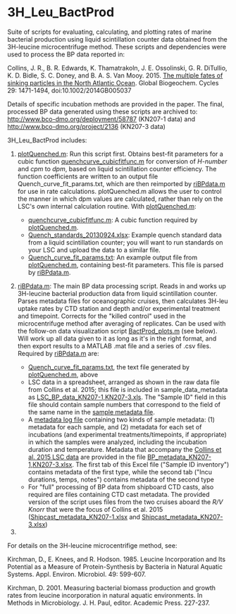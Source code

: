 # 3H_Leu_BactProd
Suite of scripts for evaluating, calculating, and plotting rates of marine bacterial production using liquid scintillation counter data obtained from the 3H-leucine microcentrifuge method. These scripts and dependencies were used to process the BP data reported in:

Collins, J. R., B. R. Edwards, K. Thamatrakoln, J. E. Ossolinski, G. R. DiTullio, K. D. Bidle, S. C. Doney, and B. A. S. Van Mooy. 2015. [The multiple fates of sinking particles in the North Atlantic Ocean](http://dx.doi.org/10.1002/2014GB005037). Global Biogeochem. Cycles 29: 1471-1494, doi:10.1002/2014GB005037

Details of specific incubation methods are provided in the paper. The final, processed BP data generated using these scripts are archived to: http://www.bco-dmo.org/deployment/58787 (KN207-1 data) and http://www.bco-dmo.org/project/2136 (KN207-3 data)

3H_Leu_BactProd includes:

1. [plotQuenched.m](https://github.com/jamesrco/3H_Leu_BactProd/blob/master/plotQuenched.m): Run this script first. Obtains best-fit parameters for a cubic function [quenchcurve_cubicfitfunc.m](https://github.com/jamesrco/3H_Leu_BactProd/blob/master/quenchcurve_cubicfitfunc.m) for conversion of _H-number_ and _cpm_ to _dpm_, based on liquid scintillation counter efficiency. The function coefficients are written to an output file Quench_curve_fit_params.txt, which are then reimported by [riBPdata.m](https://github.com/jamesrco/3H_Leu_BactProd/blob/master/riBPdata.m) for use in rate calculations. plotQuenched.m allows the user to control the manner in which dpm values are calculated, rather than rely on the LSC's own internal calculation routine. With [plotQuenched.m](https://github.com/jamesrco/3H_Leu_BactProd/blob/master/plotQuenched.m):
   * [quenchcurve_cubicfitfunc.m](https://github.com/jamesrco/3H_Leu_BactProd/blob/master/quenchcurve_cubicfitfunc.m): A cubic function required by [plotQuenched.m](https://github.com/jamesrco/3H_Leu_BactProd/blob/master/plotQuenched.m).
   * [Quench_standards_20130924.xlsx](https://github.com/jamesrco/3H_Leu_BactProd/blob/master/dependencies/Quench_standards_20130924.xlsx): Example quench standard data from a liquid scintillation counter; you will want to run standards on your LSC and upload the data to a similar file.
   * [Quench_curve_fit_params.txt](https://github.com/jamesrco/3H_Leu_BactProd/blob/master/Quench_curve_fit_params.txt): An example output file from [plotQuenched.m](https://github.com/jamesrco/3H_Leu_BactProd/blob/master/plotQuenched.m), containing best-fit parameters. This file is parsed by [riBPdata.m](https://github.com/jamesrco/3H_Leu_BactProd/blob/master/riBPdata.m).

2. [riBPdata.m](https://github.com/jamesrco/3H_Leu_BactProd/blob/master/riBPdata.m): The main BP data processing script. Reads in and works up 3H-leucine bacterial production data from liquid scintillation counter. Parses metadata files for oceanographic cruises, then calculates 3H-leu uptake rates by CTD station and depth and/or experimental treatment and timepoint. Corrects for the "killed control" used in the microcentrifuge method after averaging of replicates. Can be used with the follow-on data visualization script [BactProd_plots.m](https://github.com/jamesrco/3H_Leu_BactProd/blob/master/BactProd_plots.m) (see below). Will work up all data given to it as long as it's in the right format, and then export results to a MATLAB .mat file and a series of .csv files. Required by [riBPdata.m](https://github.com/jamesrco/3H_Leu_BactProd/blob/master/riBPdata.m) are:
   * [Quench_curve_fit_params.txt](https://github.com/jamesrco/3H_Leu_BactProd/blob/master/dependencies/Quench_curve_fit_params.txt), the text file generated by [plotQuenched.m](https://github.com/jamesrco/3H_Leu_BactProd/blob/master/plotQuenched.m), above
   * LSC data in a spreadsheet, arranged as shown in the raw data file from Collins et al. 2015; this file is included in sample_data_metadata as [LSC_BP_data_KN207-1,KN207-3.xls](https://github.com/jamesrco/3H_Leu_BactProd/blob/master/sample_data_metadata/LSC_BP_data_KN207-1%2CKN207-3.xls). The "Sample ID" field in this file should contain sample numbers that correspond to the field of the same name in the [sample metadata file](https://github.com/jamesrco/3H_Leu_BactProd/blob/master/sample_data_metadata/BP_metadata_KN207-1%2CKN207-3.xlsx).
   * A [metadata log file](https://github.com/jamesrco/3H_Leu_BactProd/blob/master/sample_data_metadata/BP_metadata_KN207-1%2CKN207-3.xlsx) containing two kinds of sample metadata: (1) metadata for each sample, and (2) metadata for each set of incubations (and experimental treatments/timepoints, if appropriate) in which the samples were analyzed, including the incubation duration and temperature. Metadata that accompany the [Collins et al. 2015 LSC data](https://github.com/jamesrco/3H_Leu_BactProd/blob/master/sample_data_metadata/LSC_BP_data_KN207-1%2CKN207-3.xls) are provided in the file [BP_metadata_KN207-1,KN207-3.xlsx](https://github.com/jamesrco/3H_Leu_BactProd/blob/master/sample_data_metadata/BP_metadata_KN207-1%2CKN207-3.xlsx). The first tab of this Excel file ("Sample ID inventory") contains metadata of the first type, while the second tab ("Incu durations, temps, notes") contains metadata of the second type
   * For "full" processing of BP data from shipboard CTD casts, also required are files containing CTD cast metadata. The provided version of the script uses files from the two cruises aboard the _R/V Knorr_ that were the focus of Collins et al. 2015 ([Shipcast_metadata_KN207-1.xlsx](https://github.com/jamesrco/3H_Leu_BactProd/blob/master/sample_data_metadata/Shipcast_metadata_KN207-1.xlsx) and [Shipcast_metadata_KN207-3.xlsx](https://github.com/jamesrco/3H_Leu_BactProd/blob/master/sample_data_metadata/Shipcast_metadata_KN207-3.xlsx)) 

3. 

For details on the 3H-leucine microcentrifige method, see:

Kirchman, D., E. Knees, and R. Hodson. 1985. Leucine Incorporation and Its Potential as a Measure of Protein-Synthesis by Bacteria in Natural Aquatic Systems. Appl. Environ. Microbiol. 49: 599-607.

Kirchman, D. 2001. Measuring bacterial biomass production and growth rates from leucine incorporation in natural aquatic environments. In Methods in Microbiology. J. H. Paul, editor. Academic Press. 227-237.

